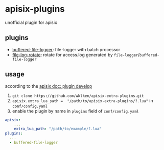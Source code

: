 # apisix-plugins

unofficial plugin for apisix

## plugins

- [buffered-file-logger](./apisix/plugins/buffered-file-logger.lua): file-logger with batch processor
- [file-log-rotate](./apisix/plugins/file-log-rotate.lua): rotate for access.log generated by `file-logger`/`buffered-file-logger`

## usage

according to the [apisix doc: plugin develop](https://apisix.apache.org/docs/apisix/plugin-develop/)

1. `git clone https://github.com/wklken/apisix-extra-plugins.git`
2. `apisix.extra_lua_path =  "/path/to/apisix-extra-plugins/?.lua"` in `conf/config.yaml`
3. enable the plugin by name in `plugins` field of `conf/config.yaml`

```yaml
apisix:
    ...
    extra_lua_path: "/path/to/example/?.lua"
plugins:
  ...
  - buffered-file-logger
```
